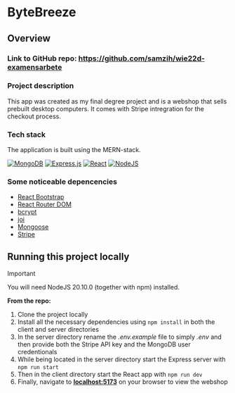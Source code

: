 # ByteBreeze

## Overview

### Link to GitHub repo: https://github.com/samzih/wie22d-examensarbete

### Project description
This app was created as my final degree project and is a webshop that sells prebuilt desktop computers. It comes with Stripe intregration for the checkout process.

### Tech stack
The application is built using the MERN-stack.

[![MongoDB](https://skillicons.dev/icons?i=mongodb)](https://www.mongodb.com/)
[![Express.js](https://skillicons.dev/icons?i=express)](https://expressjs.com/)
[![React](https://skillicons.dev/icons?i=react)](https://react.dev/)
[![NodeJS](https://skillicons.dev/icons?i=nodejs)](https://nodejs.org/)

### Some noticeable depencencies
* [React Bootstrap](https://react-bootstrap.github.io/)
* [React Router DOM](https://reactrouter.com/en/main)
* [bcrypt](https://github.com/kelektiv/node.bcrypt.js)
* [joi](https://joi.dev/)
* [Mongoose](https://mongoosejs.com/)
* [Stripe](https://github.com/stripe/stripe-node)

## Running this project locally
> [!IMPORTANT]
> You will need NodeJS 20.10.0 (together with npm) installed.

**From the repo:**
1. Clone the project locally
2. Install all the necessary dependencies using `npm install` in both the client and server directories
3. In the server directory rename the *.env.example* file to simply *.env* and then provide both the Stripe API key and the MongoDB user credentionals
4. While being located in the server directory start the Express server with `npm run start`
5. Then in the client directory start the React app with `npm run dev`
6. Finally, navigate to [**localhost:5173**](http://localhost:5173) on your browser to view the webshop
